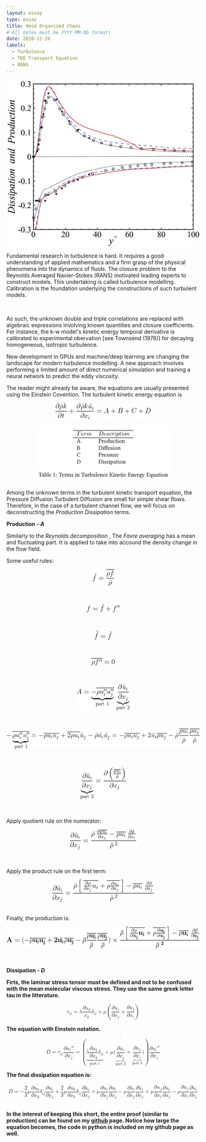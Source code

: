 ```yaml
---
layout: essay
type: essay
title: Amid Organized Chaos 
# All dates must be YYYY-MM-DD format!
date: 2020-12-26
labels:
  - Turbulence
  - TKE Transport Equation
  - RANS
---
```


<img class="ui medium left floated image" src="../images/prod_diss.gif">


Fundamental research in turbulence is hard. It requires a good understanding of applied mathematics and a firm grasp of the physical phenomena into the dynamics of fluids. The closure problem to the Reynolds Averaged Navier-Stokes (RANS) motivated leading experts to construct models. This undertaking is called turbulence modelling. Calibration is the foundation underlying the constructions of such turbulent models. 

<br />

As such, the unknown double and triple correlations are replaced with algebraic expressions involving known quantities and closure coefficients. For instance, the k-w model's kinetic energy temporal derivative is calibrated to experimental obervation [see Townsend (1976)] for decaying homogeneous, isotropic turbulence.

New development in GPUs and machine/deep learning are changing the landscape for modern turbulence modelling. A new approach involves performing a limited amount of direct numerical simulation and training a neural network to predict the eddy viscosity.

The reader might already be aware, the equations are usually presented using the Einstein Covention. The turbulent kinetic energy equation is

<p align="center">
<img src="../images/TKE_transport.gif">
</p>

<p align="center">
<img src="../images/table_PD.png">
</p>

Among the unknown terms in the turbulent kinetic transport equation, the Pressure Diffusion Turbulent Diffusion are small for simple shear flows. Therefore, in the case of a turbulent channel flow, we will focus on deconstructing the <i>Production Dissipation</i> terms.

<b> Production - <i>A</i> </b>

Similarly to the <i> Reynolds decomposition </i>, The <i> Favre averaging </i> has a mean and fluctuating part. It is applied to take into accound the density change in the flow field.  

Some useful rules:

<p align="center">
<img src="../images/favre_f.gif">
</p>

<br />

<p align="center">
<img src="../images/favre_decomposition.gif">
</p>

<br />

<p align="center">
<img src="../images/favre_invariant.gif">
</p>

<br />

<p align="center">
<img src="../images/favre_zero.gif">
</p>

<br />

<p align="center">
<img src="../images/Production_A.gif">
</p>

<br />

<p align="center">
<img src="../images/Prod_part1.gif">
</p>

<br />

<p align="center">
<img src="../images/Prod_part2.gif">
</p>


<br />

Apply quotient rule on the numerator:

<p align="center">
<img src="../images/Prod_quot_rule.gif">
</p>

<br />

Apply the product rule on the first term:

<p align="center">
<img src="../images/Prod_product_rule.gif">
</p>

<br />
Finally, the production is:

<p align="center">
<img src="../images/Production_final.gif">
</p>


<br />

<b> Dissipation - <i> D </i> <b>

Firts, the laminar stress tensor must be defined and not to be confused with the mean molecular viscous stress. They use the same greek letter tau in the litterature.

<math display="block" xmlns="http://www.w3.org/1998/Math/MathML">
  <mrow>
    <msub>
      <mi>τ</mi>
      <mrow>
        <mi>i</mi>
        <mi>j</mi>
      </mrow>
    </msub>
    <mo>=</mo>
    <mi>λ</mi>
    <mfrac>
      <mrow>
        <mi>∂</mi>
        <msub>
          <mi>u</mi>
          <mi>k</mi>
        </msub>
      </mrow>
      <msub>
        <mi>x</mi>
        <mi>k</mi>
      </msub>
    </mfrac>
    <msub>
      <mi>δ</mi>
      <mrow>
        <mi>i</mi>
        <mi>j</mi>
      </mrow>
    </msub>
    <mo>+</mo>
    <mi>μ</mi>
    <mrow>
      <mo stretchy="true" form="prefix">(</mo>
      <mfrac>
        <mrow>
          <mi>∂</mi>
          <msub>
            <mi>u</mi>
            <mi>i</mi>
          </msub>
        </mrow>
        <mrow>
          <mi>∂</mi>
          <msub>
            <mi>x</mi>
            <mi>j</mi>
          </msub>
        </mrow>
      </mfrac>
      <mo>+</mo>
      <mfrac>
        <mrow>
          <mi>∂</mi>
          <msub>
            <mi>u</mi>
            <mi>j</mi>
          </msub>
        </mrow>
        <mrow>
          <mi>∂</mi>
          <msub>
            <mi>x</mi>
            <mi>i</mi>
          </msub>
        </mrow>
      </mfrac>
      <mo stretchy="true" form="postfix">)</mo>
    </mrow>
  </mrow>
</math>

The equation with Einstein notation.

<math display="block" xmlns="http://www.w3.org/1998/Math/MathML">
  <mrow>
    <mi>D</mi>
    <mo>=</mo>
    <mover>
      <mrow>
        <msub>
          <mi>τ</mi>
          <mrow>
            <mi>i</mi>
            <mi>j</mi>
          </mrow>
        </msub>
        <mfrac>
          <mrow>
            <mi>∂</mi>
            <msub>
              <mi>u</mi>
              <mi>i</mi>
            </msub>
            <mi>″</mi>
          </mrow>
          <mrow>
            <mi>∂</mi>
            <msub>
              <mi>x</mi>
              <mi>j</mi>
            </msub>
          </mrow>
        </mfrac>
      </mrow>
      <mo accent="true">¯</mo>
    </mover>
    <mo>=</mo>
    <mover>
      <mrow>
        <mrow>
          <mo stretchy="true" form="prefix">(</mo>
          <munder>
            <munder>
              <mrow>
                <mi>λ</mi>
                <mfrac>
                  <mrow>
                    <mi>∂</mi>
                    <msub>
                      <mi>u</mi>
                      <mi>k</mi>
                    </msub>
                  </mrow>
                  <mrow>
                    <mi>∂</mi>
                    <msub>
                      <mi>x</mi>
                      <mi>k</mi>
                    </msub>
                  </mrow>
                </mfrac>
                <msub>
                  <mi>δ</mi>
                  <mrow>
                    <mi>i</mi>
                    <mi>j</mi>
                  </mrow>
                </msub>
              </mrow>
              <mo accent="true">⏟</mo>
            </munder>
            <mtext mathvariant="normal">part 1</mtext>
          </munder>
          <mo>+</mo>
          <mi>μ</mi>
          <mo stretchy="false" form="prefix">(</mo>
          <munder>
            <munder>
              <mfrac>
                <mrow>
                  <mi>∂</mi>
                  <msub>
                    <mi>u</mi>
                    <mi>i</mi>
                  </msub>
                </mrow>
                <mrow>
                  <mi>∂</mi>
                  <msub>
                    <mi>x</mi>
                    <mi>j</mi>
                  </msub>
                </mrow>
              </mfrac>
              <mo accent="true">⏟</mo>
            </munder>
            <mtext mathvariant="normal">part 2</mtext>
          </munder>
          <mo>+</mo>
          <munder>
            <munder>
              <mfrac>
                <mrow>
                  <mi>∂</mi>
                  <msub>
                    <mi>u</mi>
                    <mi>j</mi>
                  </msub>
                </mrow>
                <mrow>
                  <mi>∂</mi>
                  <msub>
                    <mi>x</mi>
                    <mi>i</mi>
                  </msub>
                </mrow>
              </mfrac>
              <mo accent="true">⏟</mo>
            </munder>
            <mtext mathvariant="normal">part 3</mtext>
          </munder>
          <mo stretchy="false" form="postfix">)</mo>
          <mo stretchy="true" form="postfix">)</mo>
        </mrow>
        <mfrac>
          <mrow>
            <mi>∂</mi>
            <msub>
              <mi>u</mi>
              <mi>i</mi>
            </msub>
            <mi>″</mi>
          </mrow>
          <mrow>
            <mi>∂</mi>
            <msub>
              <mi>x</mi>
              <mi>j</mi>
            </msub>
          </mrow>
        </mfrac>
      </mrow>
      <mo accent="true">¯</mo>
    </mover>
  </mrow>
</math>

The final dissipation equation is:

<math display="block" xmlns="http://www.w3.org/1998/Math/MathML">
  <mrow>
    <mi>D</mi>
    <mo>=</mo>
    <mover>
      <mrow>
        <mo>−</mo>
        <mfrac>
          <mn>2</mn>
          <mn>3</mn>
        </mfrac>
        <mi>μ</mi>
        <mfrac>
          <mrow>
            <mi>∂</mi>
            <msub>
              <mi>u</mi>
              <mi>k</mi>
            </msub>
          </mrow>
          <mrow>
            <mi>∂</mi>
            <msub>
              <mi>x</mi>
              <mi>k</mi>
            </msub>
          </mrow>
        </mfrac>
        <msub>
          <mi>δ</mi>
          <mrow>
            <mi>i</mi>
            <mi>j</mi>
          </mrow>
        </msub>
        <mfrac>
          <mrow>
            <mi>∂</mi>
            <msub>
              <mi>u</mi>
              <mi>i</mi>
            </msub>
          </mrow>
          <mrow>
            <mi>∂</mi>
            <msub>
              <mi>x</mi>
              <mi>j</mi>
            </msub>
          </mrow>
        </mfrac>
      </mrow>
      <mo accent="true">¯</mo>
    </mover>
    <mo>+</mo>
    <mover>
      <mrow>
        <mfrac>
          <mn>2</mn>
          <mn>3</mn>
        </mfrac>
        <mi>μ</mi>
        <mfrac>
          <mrow>
            <mi>∂</mi>
            <msub>
              <mi>u</mi>
              <mi>k</mi>
            </msub>
          </mrow>
          <mrow>
            <mi>∂</mi>
            <msub>
              <mi>x</mi>
              <mi>k</mi>
            </msub>
          </mrow>
        </mfrac>
        <msub>
          <mi>δ</mi>
          <mrow>
            <mi>i</mi>
            <mi>j</mi>
          </mrow>
        </msub>
      </mrow>
      <mo accent="true">¯</mo>
    </mover>
    <mfrac>
      <mrow>
        <mi>∂</mi>
        <msub>
          <mover>
            <mi>u</mi>
            <mo accent="true">̃</mo>
          </mover>
          <mi>i</mi>
        </msub>
      </mrow>
      <mrow>
        <mi>∂</mi>
        <msub>
          <mi>x</mi>
          <mi>j</mi>
        </msub>
      </mrow>
    </mfrac>
    <mo>+</mo>
    <mi>μ</mi>
    <mover>
      <mrow>
        <mfrac>
          <mrow>
            <mi>∂</mi>
            <msub>
              <mi>u</mi>
              <mi>i</mi>
            </msub>
          </mrow>
          <mrow>
            <mi>∂</mi>
            <msub>
              <mi>x</mi>
              <mi>j</mi>
            </msub>
          </mrow>
        </mfrac>
        <mfrac>
          <mrow>
            <mi>∂</mi>
            <msub>
              <mi>u</mi>
              <mi>i</mi>
            </msub>
          </mrow>
          <mrow>
            <mi>∂</mi>
            <msub>
              <mi>x</mi>
              <mi>j</mi>
            </msub>
          </mrow>
        </mfrac>
      </mrow>
      <mo accent="true">¯</mo>
    </mover>
    <mo>−</mo>
    <mi>μ</mi>
    <mfrac>
      <mrow>
        <mi>∂</mi>
        <msub>
          <mover>
            <mi>u</mi>
            <mo accent="true">‾</mo>
          </mover>
          <mi>i</mi>
        </msub>
      </mrow>
      <mrow>
        <mi>∂</mi>
        <msub>
          <mi>x</mi>
          <mi>j</mi>
        </msub>
      </mrow>
    </mfrac>
    <mfrac>
      <mrow>
        <mi>∂</mi>
        <msub>
          <mover>
            <mi>u</mi>
            <mo accent="true">̃</mo>
          </mover>
          <mi>i</mi>
        </msub>
      </mrow>
      <mrow>
        <mi>∂</mi>
        <msub>
          <mi>x</mi>
          <mi>j</mi>
        </msub>
      </mrow>
    </mfrac>
    <mo>+</mo>
    <mi>μ</mi>
    <mover>
      <mrow>
        <mfrac>
          <mrow>
            <mi>∂</mi>
            <msub>
              <mi>u</mi>
              <mi>j</mi>
            </msub>
          </mrow>
          <mrow>
            <mi>∂</mi>
            <msub>
              <mi>x</mi>
              <mi>i</mi>
            </msub>
          </mrow>
        </mfrac>
        <mfrac>
          <mrow>
            <mi>∂</mi>
            <msub>
              <mi>u</mi>
              <mi>i</mi>
            </msub>
          </mrow>
          <mrow>
            <mi>∂</mi>
            <msub>
              <mi>x</mi>
              <mi>j</mi>
            </msub>
          </mrow>
        </mfrac>
      </mrow>
      <mo accent="true">¯</mo>
    </mover>
    <mo>−</mo>
    <mi>μ</mi>
    <mfrac>
      <mrow>
        <mi>∂</mi>
        <msub>
          <mover>
            <mi>u</mi>
            <mo accent="true">‾</mo>
          </mover>
          <mi>j</mi>
        </msub>
      </mrow>
      <mrow>
        <mi>∂</mi>
        <msub>
          <mi>x</mi>
          <mi>i</mi>
        </msub>
      </mrow>
    </mfrac>
    <mfrac>
      <mrow>
        <mi>∂</mi>
        <msub>
          <mover>
            <mi>u</mi>
            <mo accent="true">̃</mo>
          </mover>
          <mi>i</mi>
        </msub>
      </mrow>
      <mrow>
        <mi>∂</mi>
        <msub>
          <mi>x</mi>
          <mi>j</mi>
        </msub>
      </mrow>
    </mfrac>
  </mrow>
</math>

<br />

In the interest of keeping this short, the entire proof (similar to production) can be found on my <a href="https://github.com/DiscoBroccoli/Turbulent-Modelling-using-Machine-Learning-Techniques/blob/main/documents/Favre-Averaging.pdf"><i class="large github icon "></i>github</a> page. Notice how large the equation becomes, the code in python is included on my github page as well.


